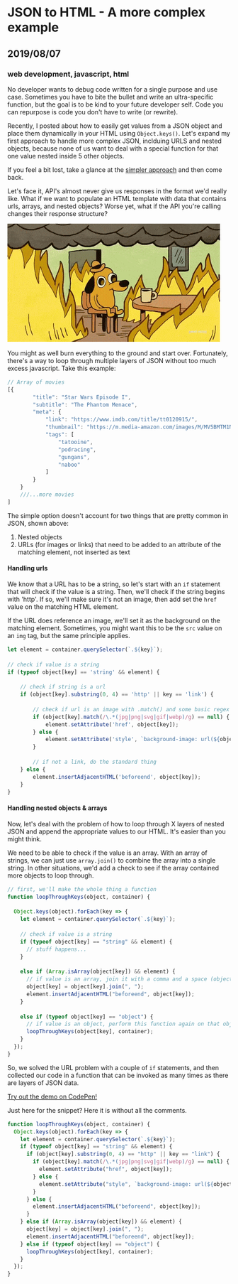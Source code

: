 # JSON to HTML - A more complex example
## 2019/08/07
### web development, javascript, html

No developer wants to debug code written for a single purpose and use case. Sometimes you have to bite the bullet and write an ultra-specific function, but the goal is to be kind to your future developer self.  Code you can repurpose is code you don't have to write (or rewrite).

Recently, I posted about how to easily get values from a JSON object and place them dynamically in your HTML using `Object.keys()`. Let's expand my first approach to handle more complex JSON, inclduing URLS and nested objects, because none of us want to deal with a special function for that one value nested inside 5 other objects.

If you feel a bit lost, take a glance at the [simpler approach](/blog/append-json-values-to-matching-html-elements-with-object.keys) and then come back.

Let's face it, API's almost never give us responses in the format we'd really like. What if we want to populate an HTML template with data that contains urls, arrays, and nested objects?  Worse yet, what if the API you're calling changes their response structure?

![This is fine gif](/images/blog/this-is-fine.gif)

You might as well burn everything to the ground and start over.  Fortunately, there's a way to loop through multiple layers of JSON without too much excess javascript. Take this example:

```javascript
// Array of movies
[{
        "title": "Star Wars Episode I",
        "subtitle": "The Phantom Menace",
        "meta": {
            "link": "https://www.imdb.com/title/tt0120915/",
            "thumbnail": "https://m.media-amazon.com/images/M/MV5BMTM1NTQzNDU3OV5BMl5BanBnXkFtZTcwODcyMzA4NA@@._V1_SY1000_CR0,0,1513,1000_AL_.jpg",
            "tags": [
                "tatooine",
                "podracing",
                "gungans",
                "naboo"
            ]
        }
    }
    ///...more movies
]
```

The simple option doesn't account for two things that are pretty common in JSON, shown above:
1. Nested objects
2. URLs (for images or links) that need to be added to an attribute of the matching element, not inserted as text

#### Handling urls
We know that a URL has to be a string, so let's start with an `if` statement that will check if the value is a string.  Then, we'll check if the string begins with 'http'. If so, we'll make sure it's not an image, then add set the `href` value on the matching HTML element.

If the URL does reference an image, we'll set it as the background on the matching element. Sometimes, you might want this to be the `src` value on an `img` tag, but the same principle applies.

```javascript
let element = container.querySelector(`.${key}`);

// check if value is a string
if (typeof object[key] == 'string' && element) {

    // check if string is a url
    if (object[key].substring(0, 4) == 'http' || key == 'link') {

        // check if url is an image with .match() and some basic regex
        if (object[key].match(/\.*(jpg|png|svg|gif|webp)/g) == null) {
            element.setAttribute('href', object[key]);
        } else {
            element.setAttribute('style', `background-image: url(${object[key]});`);
        }

        // if not a link, do the standard thing
    } else {
        element.insertAdjacentHTML('beforeend', object[key]);
    }
}
```

#### Handling nested objects & arrays
Now, let's deal with the problem of how to loop through X layers of nested JSON and append the appropriate values to our HTML.  It's easier than you might think.

We need to be able to check if the value is an array.  With an array of strings, we can just use `array.join()` to combine the array into a single string.  In other situations, we'd add a check to see if the array contained more objects to loop through. 

```javascript
// first, we'll make the whole thing a function
function loopThroughKeys(object, container) {

  Object.keys(object).forEach(key => {
    let element = container.querySelector(`.${key}`);

    // check if value is a string
    if (typeof object[key] == "string" && element) {
      // stuff happens...
    }
    
    else if (Array.isArray(object[key]) && element) {
      // if value is an array, join it with a comma and a space (objects nested inside arrays would be handled a little differently)
      object[key] = object[key].join(", ");
      element.insertAdjacentHTML("beforeend", object[key]);
    }
    
    else if (typeof object[key] == "object") {
      // if value is an object, perform this function again on that object
      loopThroughKeys(object[key], container);
    }
  });
}
```

So, we solved the URL problem with a couple of `if` statements, and then collected our code in a function that can be invoked as many times as there are layers of JSON data.

[Try out the demo on CodePen!](https://codepen.io/bradeneast/pen/KOQMBN/)

Just here for the snippet?  Here it is without all the comments.

```javascript
function loopThroughKeys(object, container) {
  Object.keys(object).forEach(key => {
    let element = container.querySelector(`.${key}`);
    if (typeof object[key] == "string" && element) {
      if (object[key].substring(0, 4) == "http" || key == "link") {
        if (object[key].match(/\.*(jpg|png|svg|gif|webp)/g) == null) {
          element.setAttribute("href", object[key]);
        } else {
          element.setAttribute("style", `background-image: url(${object[key]});`);
        }
      } else {
        element.insertAdjacentHTML("beforeend", object[key]);
      }
    } else if (Array.isArray(object[key]) && element) {
      object[key] = object[key].join(", ");
      element.insertAdjacentHTML("beforeend", object[key]);
    } else if (typeof object[key] == "object") {
      loopThroughKeys(object[key], container);
    }
  });
}
```